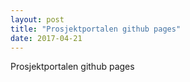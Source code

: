 ```yaml
---
layout: post
title: "Prosjektportalen github pages"
date: 2017-04-21
---
```


Prosjektportalen github pages